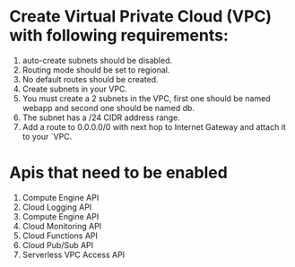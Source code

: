 # Create Virtual Private Cloud (VPC) with following requirements:

1. auto-create subnets should be disabled.
2. Routing mode should be set to regional.
3. No default routes should be created.
4. Create subnets in your VPC.
5. You must create a 2 subnets in the VPC, first one should be named webapp and second one should be named db.
6. The subnet has a /24 CIDR address range.
7. Add a route to 0.0.0.0/0 with next hop to Internet Gateway and attach it to your `VPC.

# Apis that need to be enabled 

1. Compute Engine API
2. Cloud Logging API
3. Compute Engine API
4. Cloud Monitoring API
5. Cloud Functions API
6. Cloud Pub/Sub API
7. Serverless VPC Access API
